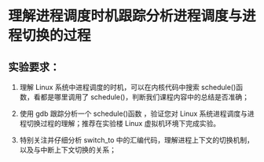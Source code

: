 # 理解进程调度时机跟踪分析进程调度与进程切换的过程

## 实验要求： 

1. 理解 Linux 系统中进程调度的时机，可以在内核代码中搜索 schedule()函数，看都是哪里调用了 schedule()，判断我们课程内容中的总结是否准确；

2. 使用 gdb 跟踪分析一个 schedule()函数 ，验证您对 Linux 系统进程调度与进程切换过程的理解；推荐在实验楼 Linux 虚拟机环境下完成实验。

3. 特别关注并仔细分析 switch_to 中的汇编代码，理解进程上下文的切换机制，以及与中断上下文切换的关系；

